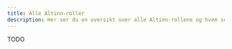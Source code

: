 ```yaml
---
title: Alle Altinn-roller
description: Her ser du en oversikt over alle Altinn-rollene og hvem som får disse forhåndstildelt.
---
```


TODO